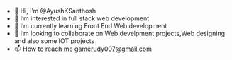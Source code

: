 - 👋 Hi, I’m @AyushKSanthosh
- 👀 I’m interested in full stack web development
- 🌱 I’m currently learning Front End Web development
- 💞️ I’m looking to collaborate on Web develpment projects,Web designing and also some IOT projects
- 📫 How to reach me gamerudy007@gmail.com

<!---
ciper007/ciper007 is a ✨ special ✨ repository because its `README.md` (this file) appears on your GitHub profile.
You can click the Preview link to take a look at your changes.
--->
